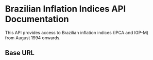 # Brazilian Inflation Indices API Documentation

This API provides access to Brazilian inflation indices (IPCA and IGP-M) from August 1994 onwards.

## Base URL 